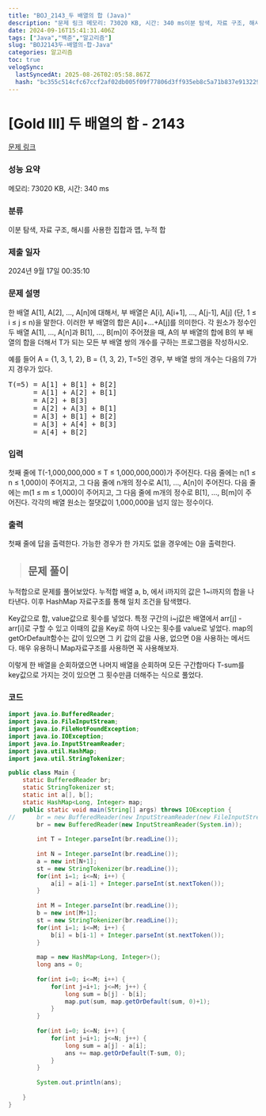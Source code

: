```yaml
---
title: "BOJ_2143_두 배열의 합 (Java)"
description: "문제 링크 메모리: 73020 KB, 시간: 340 ms이분 탐색, 자료 구조, 해시를 사용한 집합과 맵, 누적 합2024년 9월 17일 00:35:10누적합으로 문제를 풀어보았다.누적합 배열 a, b, 에서 i까지의 값은 1~i까지의 합을 나타낸다.이후 HashMap"
date: 2024-09-16T15:41:31.406Z
tags: ["Java","백준","알고리즘"]
slug: "BOJ2143두-배열의-합-Java"
categories: 알고리즘
toc: true
velogSync:
  lastSyncedAt: 2025-08-26T02:05:58.867Z
  hash: "bc355c514cfc67ccf2af02db005f09f77806d3ff935eb8c5a71b837e91322925"
---
```


# [Gold III] 두 배열의 합 - 2143 

[문제 링크](https://www.acmicpc.net/problem/2143) 

### 성능 요약

메모리: 73020 KB, 시간: 340 ms

### 분류

이분 탐색, 자료 구조, 해시를 사용한 집합과 맵, 누적 합

### 제출 일자

2024년 9월 17일 00:35:10

### 문제 설명

<p>한 배열 A[1], A[2], …, A[n]에 대해서, 부 배열은 A[i], A[i+1], …, A[j-1], A[j] (단, 1 ≤ i ≤ j ≤ n)을 말한다. 이러한 부 배열의 합은 A[i]+…+A[j]를 의미한다. 각 원소가 정수인 두 배열 A[1], …, A[n]과 B[1], …, B[m]이 주어졌을 때, A의 부 배열의 합에 B의 부 배열의 합을 더해서 T가 되는 모든 부 배열 쌍의 개수를 구하는 프로그램을 작성하시오.</p>

<p>예를 들어 A = {1, 3, 1, 2}, B = {1, 3, 2}, T=5인 경우, 부 배열 쌍의 개수는 다음의 7가지 경우가 있다.</p>

<pre>T(=5) = A[1] + B[1] + B[2]
      = A[1] + A[2] + B[1]
      = A[2] + B[3]
      = A[2] + A[3] + B[1]
      = A[3] + B[1] + B[2]
      = A[3] + A[4] + B[3]
      = A[4] + B[2] </pre>

### 입력 

 <p>첫째 줄에 T(-1,000,000,000 ≤ T ≤ 1,000,000,000)가 주어진다. 다음 줄에는 n(1 ≤ n ≤ 1,000)이 주어지고, 그 다음 줄에 n개의 정수로 A[1], …, A[n]이 주어진다. 다음 줄에는 m(1 ≤ m ≤ 1,000)이 주어지고, 그 다음 줄에 m개의 정수로 B[1], …, B[m]이 주어진다. 각각의 배열 원소는 절댓값이 1,000,000을 넘지 않는 정수이다.</p>

### 출력 

 <p>첫째 줄에 답을 출력한다. 가능한 경우가 한 가지도 없을 경우에는 0을 출력한다.</p>

> ## 문제 풀이

누적합으로 문제를 풀어보았다.
누적합 배열 a, b, 에서 i까지의 값은 1~i까지의 합을 나타낸다.
이후 HashMap 자료구조를 통해 일치 조건을 탐색했다.

Key값으로 합, value값으로 횟수를 넣었다. 
특정 구간의 i~j값은 배열에서 arr[j] - arr[i]로 구할 수 있고 이때의 값을 Key로 하여 나오는 횟수를 value로 넣었다.
map의 getOrDefault함수는 값이 있으면 그 키 값의 값을 사용, 없으면 0을 사용하는 메서드다. 매우 유용하니 Map자료구조를 사용하면 꼭 사용해보자.

이렇게 한 배열을 순회하였으면 나머지 배열을 순회하며 모든 구간합마다 T-sum를 key값으로 가지는 것이 있으면 그 횟수만큼 더해주는 식으로 풀었다.

### 코드
```java
import java.io.BufferedReader;
import java.io.FileInputStream;
import java.io.FileNotFoundException;
import java.io.IOException;
import java.io.InputStreamReader;
import java.util.HashMap;
import java.util.StringTokenizer;

public class Main {
	static BufferedReader br;
	static StringTokenizer st;
	static int a[], b[];
	static HashMap<Long, Integer> map;
	public static void main(String[] args) throws IOException {
//		br = new BufferedReader(new InputStreamReader(new FileInputStream("input.txt")));
		br = new BufferedReader(new InputStreamReader(System.in));
		
		int T = Integer.parseInt(br.readLine());
		
		int N = Integer.parseInt(br.readLine());
		a = new int[N+1];
		st = new StringTokenizer(br.readLine());
		for(int i=1; i<=N; i++) {
			a[i] = a[i-1] + Integer.parseInt(st.nextToken());
		}
		
		int M = Integer.parseInt(br.readLine());
		b = new int[M+1];
		st = new StringTokenizer(br.readLine());
		for(int i=1; i<=M; i++) {
			b[i] = b[i-1] + Integer.parseInt(st.nextToken());
		}
		
		map = new HashMap<Long, Integer>();
		long ans = 0;
		
		for(int i=0; i<=M; i++) {
			for(int j=i+1; j<=M; j++) {
				long sum = b[j] - b[i];
				map.put(sum, map.getOrDefault(sum, 0)+1);
			}
		}
		
		for(int i=0; i<=N; i++) {
			for(int j=i+1; j<=N; j++) {
				long sum = a[j] - a[i];
				ans += map.getOrDefault(T-sum, 0);
			}
		}
		
		System.out.println(ans);
		
	}
}

```